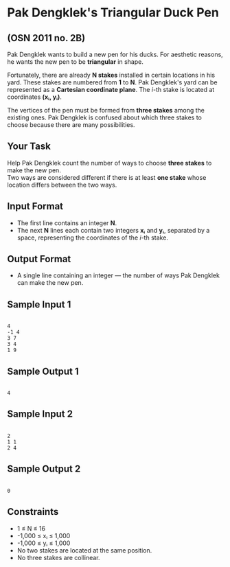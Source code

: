 # Pak Dengklek's Triangular Duck Pen 
## (OSN 2011 no. 2B)

Pak Dengklek wants to build a new pen for his ducks. For aesthetic reasons, he wants the new pen to be **triangular** in shape.

Fortunately, there are already **N stakes** installed in certain locations in his yard. These stakes are numbered from **1** to **N**. Pak Dengklek's yard can be represented as a **Cartesian coordinate plane**. The *i*-th stake is located at coordinates **(xᵢ, yᵢ)**.

The vertices of the pen must be formed from **three stakes** among the existing ones. Pak Dengklek is confused about which three stakes to choose because there are many possibilities.

## Your Task

Help Pak Dengklek count the number of ways to choose **three stakes** to make the new pen.  
Two ways are considered different if there is at least **one stake** whose location differs between the two ways.

## Input Format

- The first line contains an integer **N**.  
- The next **N** lines each contain two integers **xᵢ** and **yᵢ**, separated by a space, representing the coordinates of the *i*-th stake.

## Output Format

- A single line containing an integer — the number of ways Pak Dengklek can make the new pen.

## Sample Input 1
```

4
-1 4
3 7
3 4
1 9

```

## Sample Output 1
```

4

```

## Sample Input 2
```

2
1 1
2 4

```

## Sample Output 2
```

0

```

## Constraints
- 1 ≤ N ≤ 16  
- -1,000 ≤ xᵢ ≤ 1,000  
- -1,000 ≤ yᵢ ≤ 1,000  
- No two stakes are located at the same position.  
- No three stakes are collinear.


